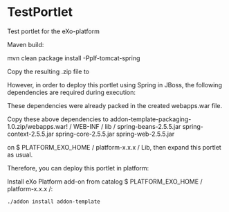 # TestPortlet
Test portlet for the eXo-platform

Maven build:

mvn clean package install -Pplf-tomcat-spring

Copy the resulting  .zip file to 

However, in order to deploy this portlet using Spring in JBoss, the following dependencies are required during execution:

These dependencies were already packed in the created webapps.war file.



Copy these above dependencies to addon-template-packaging-1.0.zip/webapps.war! / WEB-INF / lib /
spring-beans-2.5.5.jar
spring-context-2.5.5.jar
spring-core-2.5.5.jar
spring-web-2.5.5.jar

 on $ PLATFORM_EXO_HOME / platform-x.x.x / Lib, then expand this portlet as usual.
 
Therefore, you can deploy this portlet in platform:

Install eXo Platform add-on from catalog $ PLATFORM_EXO_HOME / platform-x.x.x /:

    ./addon install addon-template

